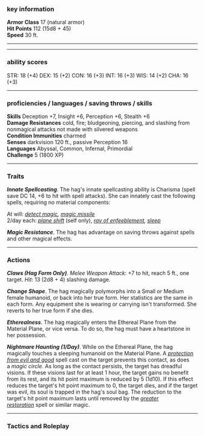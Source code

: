 ### key information

**Armor Class** 17 (natural armor)  
**Hit Points** 112 (15d8 + 45)  
**Speed** 30 ft.

---



---
### ability scores

STR: 18 (+4) 
DEX: 15 (+2)
CON: 16 (+3)
INT: 16 (+3)
WIS: 14 (+2)
CHA: 16 (+3)

---
### proficiencies / languages / saving throws / skills

**Skills** Deception +7, Insight +6, Perception +6, Stealth +6  
**Damage Resistances** cold, fire; bludgeoning, piercing, and slashing from nonmagical attacks not made with silvered weapons  
**Condition Immunities** charmed  
**Senses** darkvision 120 ft., passive Perception 16  
**Languages** Abyssal, Common, Infernal, Primordial  
**Challenge** 5 (1800 XP)

---
### Traits

**_Innate Spellcasting_**. The hag's innate spellcasting ability is Charisma (spell save DC 14, +6 to hit with spell attacks). She can innately cast the following spells, requiring no material components:

At will: _[detect magic](https://www.aidedd.org/dnd/sorts.php?vo=detect-magic), [magic missile](https://www.aidedd.org/dnd/sorts.php?vo=magic-missile)_  
2/day each: _[plane shift](https://www.aidedd.org/dnd/sorts.php?vo=plane-shift)_ (self only), _[ray of enfeeblement](https://www.aidedd.org/dnd/sorts.php?vo=ray-of-enfeeblement), [sleep](https://www.aidedd.org/dnd/sorts.php?vo=sleep)_  

**_Magic Resistance_**. The hag has advantage on saving throws against spells and other magical effects.

---
### Actions

**_Claws (Hag Form Only)_**. _Melee Weapon Attack_: +7 to hit, reach 5 ft., one target. _Hit_: 13 (2d8 + 4) slashing damage.

**_Change Shape_**. The hag magically polymorphs into a Small or Medium female humanoid, or back into her true form. Her statistics are the same in each form. Any equipment she is wearing or carrying isn't transformed. She reverts to her true form if she dies.

**_Etherealness_**. The hag magically enters the Ethereal Plane from the Material Plane, or vice versa. To do so, the hag must have a heartstone in her possession.

**_Nightmare Haunting (1/Day)_**. While on the Ethereal Plane, the hag magically touches a sleeping humanoid on the Material Plane. A _[protection from evil and good](https://www.aidedd.org/dnd/sorts.php?vo=protection-from-evil-and-good)_ spell cast on the target prevents this contact, as does a _magic circle_. As long as the contact persists, the target has dreadful visions. If these visions last for at least 1 hour, the target gains no benefit from its rest, and its hit point maximum is reduced by 5 (1d10). If this effect reduces the target's hit point maximum to 0, the target dies, and if the target was evil, its soul is trapped in the hag's soul bag. The reduction to the target's hit point maximum lasts until removed by the _[greater restoration](https://www.aidedd.org/dnd/sorts.php?vo=greater-restoration)_ spell or similar magic.

---
### Tactics and Roleplay